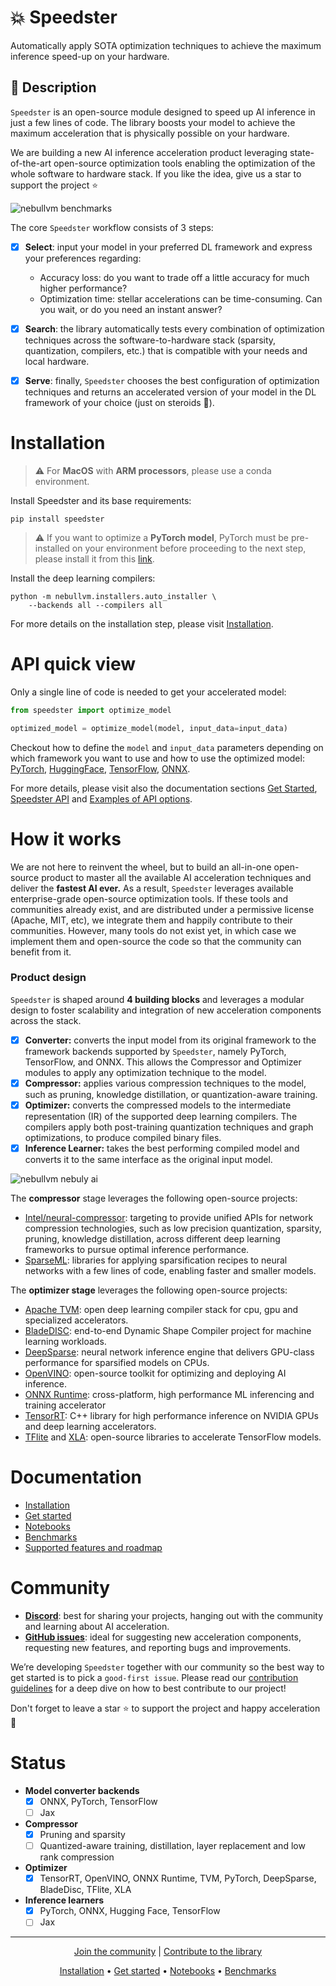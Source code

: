 # 💥 Speedster

Automatically apply SOTA optimization techniques to achieve the maximum inference speed-up on your hardware.


## 📖 Description 
`Speedster` is an open-source module designed to speed up AI inference in just a few lines of code. The library boosts your model to achieve the maximum acceleration that is physically possible on your hardware.

We are building a new AI inference acceleration product leveraging state-of-the-art open-source optimization tools enabling the optimization of the whole software to hardware stack. If you like the idea, give us a star to support the project ⭐


![nebullvm benchmarks](https://user-images.githubusercontent.com/28647171/201156822-00a307d7-e3b9-4121-aa83-c7d2a167f791.png)



The core `Speedster` workflow consists of 3 steps:

- [x]  **Select**: input your model in your preferred DL framework and express your preferences regarding:
    - Accuracy loss: do you want to trade off a little accuracy for much higher performance?
    - Optimization time: stellar accelerations can be time-consuming. Can you wait, or do you need an instant answer?
- [x]  **Search**: the library automatically tests every combination of optimization techniques across the software-to-hardware stack (sparsity, quantization, compilers, etc.) that is compatible with your needs and local hardware.
- [x]  **Serve**: finally, `Speedster` chooses the best configuration of optimization techniques and returns an accelerated version of your model in the DL framework of your choice (just on steroids 🚀).


# Installation

> :warning: For **MacOS** with **ARM processors**, please use a conda environment.

Install Speedster and its base requirements:
```
pip install speedster
```

> :warning: If you want to optimize a **PyTorch model**, PyTorch must be pre-installed 
> on your environment before proceeding to the next step, please install it from this 
> [link](https://pytorch.org/get-started/locally/).


Install the deep learning compilers:
```
python -m nebullvm.installers.auto_installer \
    --backends all --compilers all
```

For more details on the installation step, please visit [Installation](https://docs.nebuly.com/speedster/installation).


# API quick view

Only a single line of code is needed to get your accelerated model:

```python
from speedster import optimize_model

optimized_model = optimize_model(model, input_data=input_data)
```
Checkout how to define the `model` and `input_data` parameters depending on which framework you want to use and how to use the optimized model: 
[PyTorch](https://github.com/nebuly-ai/nebullvm/tree/main/notebooks/speedster/pytorch#pytorch-api-quick-view), 
[HuggingFace](https://github.com/nebuly-ai/nebullvm/tree/main/notebooks/speedster/huggingface#huggingface-api-quick-view), 
[TensorFlow](https://github.com/nebuly-ai/nebullvm/tree/main/notebooks/speedster/tensorflow#tensorflow-api-quick-view), 
[ONNX](https://github.com/nebuly-ai/nebullvm/tree/main/notebooks/speedster/onnx#onnx-api-quick-view).

For more details, please visit also the documentation sections [Get Started](https://docs.nebuly.com/speedster/get-started),  [Speedster API](https://docs.nebuly.com/speedster/get-started/speedster-api) and [Examples of API options](https://docs.nebuly.com/speedster/get-started/examples-of-api-options).

# **How it works**

We are not here to reinvent the wheel, but to build an all-in-one open-source product to master all the available AI acceleration techniques and deliver the **fastest AI ever.** As a result, `Speedster` leverages available enterprise-grade open-source optimization tools. If these tools and  communities already exist, and are distributed under a permissive license (Apache, MIT, etc), we integrate them and happily contribute to their communities. However, many tools do not exist yet, in which case we implement them and open-source the code so that the community can benefit from it.

### **Product design**

`Speedster` is shaped around **4 building blocks** and leverages a modular design to foster scalability and integration of new acceleration components across the stack.

- [x]  **Converter:** converts the input model from its original framework to the framework backends supported by `Speedster`, namely PyTorch, TensorFlow, and ONNX. This allows the Compressor and Optimizer modules to apply any optimization technique to the model.
- [x]  **Compressor:** applies various compression techniques to the model, such as pruning, knowledge distillation, or quantization-aware training.
- [x]  **Optimizer:** converts the compressed models to the intermediate representation (IR) of the supported deep learning compilers. The compilers apply both post-training quantization techniques and graph optimizations, to produce compiled binary files.
- [x]  **Inference Learner:** takes the best performing compiled model and converts it to the same interface as the original input model.

![nebullvm nebuly ai](https://user-images.githubusercontent.com/100476561/180975206-3a3a1f80-afc6-42b0-9953-4b8426c09b62.png)

The **compressor** stage leverages the following open-source projects:

- [Intel/neural-compressor](https://github.com/intel/neural-compressor): targeting to provide unified APIs for network compression technologies, such as low precision quantization, sparsity, pruning, knowledge distillation, across different deep learning frameworks to pursue optimal inference performance.
- [SparseML](https://github.com/neuralmagic/sparseml): libraries for applying sparsification recipes to neural networks with a few lines of code, enabling faster and smaller models.

The **optimizer stage** leverages the following open-source projects:

- [Apache TVM](https://github.com/apache/tvm): open deep learning compiler stack for cpu, gpu and specialized accelerators.
- [BladeDISC](https://github.com/alibaba/BladeDISC): end-to-end Dynamic Shape Compiler project for machine learning workloads.
- [DeepSparse](https://github.com/neuralmagic/deepsparse): neural network inference engine that delivers GPU-class performance for sparsified models on CPUs.
- [OpenVINO](https://github.com/openvinotoolkit/openvino): open-source toolkit for optimizing and deploying AI inference.
- [ONNX Runtime](https://github.com/microsoft/onnxruntime): cross-platform, high performance ML inferencing and training accelerator
- [TensorRT](https://github.com/NVIDIA/TensorRT): C++ library for high performance inference on NVIDIA GPUs and deep learning accelerators.
- [TFlite](https://github.com/tensorflow/tflite-micro) and [XLA](https://github.com/tensorflow/tensorflow/tree/master/tensorflow/compiler/xla): open-source libraries to accelerate TensorFlow models.

# **Documentation**

- [Installation](https://docs.nebuly.com/speedster/installation)
- [Get started](https://docs.nebuly.com/speedster/get-started)
- [Notebooks](https://github.com/nebuly-ai/nebullvm/tree/main/notebooks)
- [Benchmarks](https://docs.nebuly.com/speedster/benchmarks)
- [Supported features and roadmap](https://docs.nebuly.com/speedster/how-speedster-works/supported-features-and-roadmap)

# **Community**

- **[Discord](https://discord.gg/RbeQMu886J)**: best for sharing your projects, hanging out with the community and learning about AI acceleration.
- **[GitHub issues](https://github.com/nebuly-ai/nebullvm/issues)**: ideal for suggesting new acceleration components, requesting new features, and reporting bugs and improvements.

We’re developing `Speedster` together with our community so the best way to get started is to pick a `good-first issue`. Please read our [contribution guidelines](https://docs.nebuly.com/welcome/questions-and-contributions) for a deep dive on how to best contribute to our project!

Don't forget to leave a star ⭐ to support the project and happy acceleration 🚀

# **Status**

- **Model converter backends**
    - [x]  ONNX, PyTorch, TensorFlow
    - [ ]  Jax
- **Compressor**
    - [x]  Pruning and sparsity
    - [ ]  Quantized-aware training, distillation, layer replacement and low rank compression
- **Optimizer**
    - [x]  TensorRT, OpenVINO, ONNX Runtime, TVM, PyTorch, DeepSparse, BladeDisc, TFlite, XLA
- **Inference learners**
    - [x]  PyTorch, ONNX, Hugging Face, TensorFlow
    - [ ]  Jax

---

<p align="center">
  <a href="https://discord.gg/RbeQMu886J">Join the community</a> |
  <a href="https://docs.nebuly.com/welcome/questions-and-contributions">Contribute to the library</a>
</p>


<p align="center">
<a href="https://docs.nebuly.com/speedster/installation">Installation</a> •
<a href="https://docs.nebuly.com/speedster/get-started">Get started</a> •
<a href="https://github.com/nebuly-ai/nebullvm/tree/main/notebooks">Notebooks</a> •
<a href="https://docs.nebuly.com/speedster/benchmarks">Benchmarks</a>
</p>
